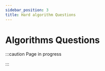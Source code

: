 ```yaml
---
sidebar_position: 3
title: Hard algorithm Questions
---
```


# Algorithms Questions

:::caution Page in progress

:::